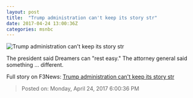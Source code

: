 ```yaml
---
layout: post
title:  "Trump administration can't keep its story str"
date: 2017-04-24 13:00:36Z
categories: msnbc
---
```


![Trump administration can't keep its story str](http://www.msnbc.com/sites/msnbc/files/styles/ratio--1_91-1--1200x630/public/533109736.jpg?itok=PxOUy6D3)

The president said Dreamers can "rest easy." The attorney general said something ... different.


Full story on F3News: [Trump administration can't keep its story str](http://www.f3nws.com/n/FpUnbC)

> Posted on: Monday, April 24, 2017 6:00:36 PM
